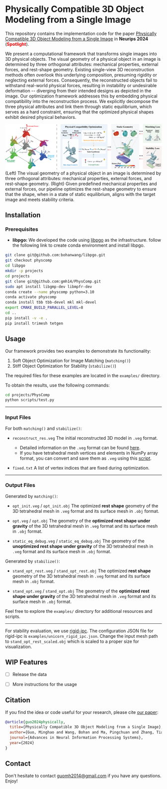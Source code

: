 # Physically Compatible 3D Object Modeling from a Single Image
This repository contains the implementation code for the paper [Physically Compatible 3D Object Modeling from a Single Image](https://arxiv.org/pdf/2405.20283) in **Neurips 2024** (**<span style="color:red;">Spotlight</span>**).

We present a computational framework that transforms single images into 3D physical objects. The visual geometry of a physical object in an image is determined by three orthogonal attributes: mechanical properties, external forces, and rest-shape geometry. Existing single-view 3D reconstruction methods often overlook this underlying composition, presuming rigidity or neglecting external forces. Consequently, the reconstructed objects fail to withstand real-world physical forces, resulting in instability or undesirable deformation -- diverging from their intended designs as depicted in the image. Our optimization framework addresses this by embedding physical compatibility into the reconstruction process. We explicitly decompose the three physical attributes and link them through static equilibrium, which serves as a hard constraint, ensuring that the optimized physical shapes exhibit desired physical behaviors. 

![overview](assets/pipeline.png)
(Left) The visual geometry of a physical object in an image is determined by three orthogonal attributes: mechanical properties, external forces, and rest-shape geometry. (Right) Given predefined mechanical properties and external forces, our pipeline optimizes the rest-shape geometry to ensure that the shape, when in a state of static equilibrium, aligns with the target image and meets stability criteria.


## Installation

### Prerequisites
- __libpgo:__ We developed the code using [libpgo](https://github.com/bohanwang/libpgo/tree/physcomp) as the infrastructure. follow the following link to create conda environment and install libpgo.
```bash
git clone git@github.com:bohanwang/libpgo.git
git checkout physcomp
cd libpgo
mkdir -p projects
cd projects
git clone git@github.com:gmh14/PhysComp.git
sudo apt install libgmp-dev libmpfr-dev
conda create --name physcomp python=3.10
conda activate physcomp
conda install tbb tbb-devel mkl mkl-devel
export CMAKE_BUILD_PARALLEL_LEVEL=8
cd ..
pip install -v -e .
pip install trimesh tetgen
```

## Usage

Our framework provides two examples to demonstrate its functionality:

1. Soft Object Optimization for Image Matching (`matching()`)
2. Stiff Object Optimization for Stability (`stabilize()`)

The required files for these examples are located in the `examples/` directory.

To obtain the results, use the following commands:

```bash
cd projects/PhysComp
python scripts/test.py
```
---

### Input Files
For both `matching()` and `stabilize()`:
- `reconstruct_res.veg`
  The initial reconstructed 3D model in `.veg` format.  
  - Detailed information on the `.veg` format can be found [here](https://github.com/bohanwang/libpgo/blob/2ddccbea9dd54651ea28f4d389ddefa10b574404/src/core/volumetricMesh/tetMesh.cpp#L62).  
  - If you have tetrahedral mesh vertices and elements in NumPy array format, you can convert and save them as `.veg` using this [script](https://github.com/gmh14/PhysComp/blob/c6d1685bc5f237d0c913f56e5a8c1ac421a6cc78/scripts/test.py#L41C5-L43C91).

- `fixed.txt`
  A list of vertex indices that are fixed during optimization.

---

### Output Files

Generated by `matching()`:
- `opt_init.veg` / `opt_init.obj`
  The optimized **rest shape** geometry of the 3D tetrahedral mesh in `.veg` format and its surface mesh in `.obj` format.

- `opt.veg` / `opt.obj` 
  The geometry of the **optimized rest shape under gravity** of the 3D tetrahedral mesh in `.veg` format and its surface mesh in `.obj` format.

- `static_eq_debug.veg` / `static_eq_debug.obj`
  The geometry of the **unoptimized rest shape under gravity** of the 3D tetrahedral mesh in `.veg` format and its surface mesh in `.obj` format.

Generated by `stabilize()`:
- `stand_opt_rest.veg` / `stand_opt_rest.obj` 
  The optimized **rest shape** geometry of the 3D tetrahedral mesh in `.veg` format and its surface mesh in `.obj` format.

- `stand_opt.veg` / `stand_opt.obj` 
  The geometry of the **optimized rest shape under gravity** of the 3D tetrahedral mesh in `.veg` format and its surface mesh in `.obj` format.



Feel free to explore the `examples/` directory for additional resources and scripts.

---

For stability evaluation, we use [rigid-ipc](https://github.com/ipc-sim/rigid-ipc). The configuration JSON file for rigid-ipc is ``examples/unicorn_rigid_ipc.json``. Change the input mesh path to ``stand_opt_rest_scaled.obj`` which is scaled to a proper size for visualization.

## WIP Features
- [ ] Release the data

- [ ] More instructions for the usage


## Citation
If you find the idea or code useful for your research, please cite [our paper](https://arxiv.org/abs/2405.20510):
```bib
@article{guo2024physically,
  title={Physically Compatible 3D Object Modeling from a Single Image},
  author={Guo, Minghao and Wang, Bohan and Ma, Pingchuan and Zhang, Tianyuan and Owens, Crystal Elaine and Gan, Chuang and Tenenbaum, Joshua B and He, Kaiming and Matusik, Wojciech},
  journal={Advances in Neural Information Processing Systems},
  year={2024}
}
```


## Contact
Don't hesitate to contact guomh2014@gmail.com if you have any questions. Enjoy!